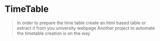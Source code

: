 # TimeTable
> In order to prepare the time table create an html based table or extract it from you university webpage
> Another project to automate the timetable creation is on the way